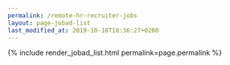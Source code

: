 ```yaml
---
permalink: /remote-hr-recruiter-jobs
layout: page-jobad-list
last_modified_at: 2019-10-18T18:36:27+0200
---
```

{% include render_jobad_list.html permalink=page.permalink %}
